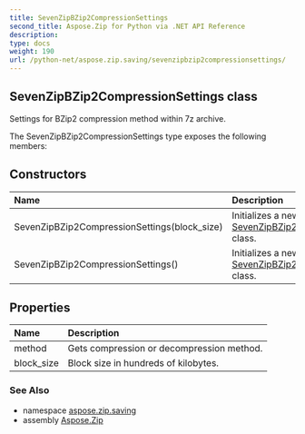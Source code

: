 ```yaml
---
title: SevenZipBZip2CompressionSettings
second_title: Aspose.Zip for Python via .NET API Reference
description: 
type: docs
weight: 190
url: /python-net/aspose.zip.saving/sevenzipbzip2compressionsettings/
---
```


## SevenZipBZip2CompressionSettings class

Settings for BZip2 compression method within 7z archive.

The SevenZipBZip2CompressionSettings type exposes the following members:
## Constructors
| Name | Description |
| :- | :- |
|SevenZipBZip2CompressionSettings(block_size)|Initializes a new instance of the [SevenZipBZip2CompressionSettings](/zip/python-net/aspose.zip.saving/sevenzipbzip2compressionsettings/) class.|
|SevenZipBZip2CompressionSettings()|Initializes a new instance of the [SevenZipBZip2CompressionSettings](/zip/python-net/aspose.zip.saving/sevenzipbzip2compressionsettings/) class.|
## Properties
| Name | Description |
| :- | :- |
|method|Gets compression or decompression method.|
|block_size|Block size in hundreds of kilobytes.|

### See Also

* namespace [aspose.zip.saving](/zip/python-net/aspose.zip.saving/)
* assembly [Aspose.Zip](/zip/python-net/)

